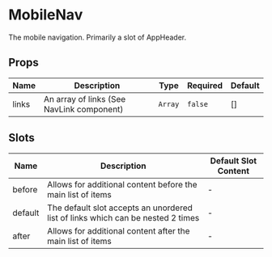 # MobileNav

The mobile navigation.  Primarily a slot of AppHeader.

## Props

<!-- @vuese:MobileNav:props:start -->
|Name|Description|Type|Required|Default|
|---|---|---|---|---|
|links|An array of links (See NavLink component)|`Array`|`false`|[]|

<!-- @vuese:MobileNav:props:end -->


## Slots

<!-- @vuese:MobileNav:slots:start -->
|Name|Description|Default Slot Content|
|---|---|---|
|before|Allows for additional content before the main list of items|-|
|default|The default slot accepts an unordered list of links which can be nested 2 times|-|
|after|Allows for additional content after the main list of items|-|

<!-- @vuese:MobileNav:slots:end -->


